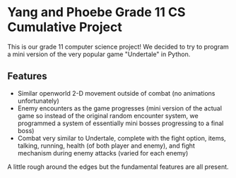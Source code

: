 # Yang and Phoebe Grade 11 CS Cumulative Project
This is our grade 11 computer science project! We decided to try to program a mini version of the very popular game "Undertale" in Python.

## Features
- Similar openworld 2-D movement outside of combat (no animations unfortunately)
- Enemy encounters as the game progresses (mini version of the actual game so instead of the original random encounter system, we programmed a system of essentially mini bosses progressing to a final boss)
- Combat very similar to Undertale, complete with the fight option, items, talking, running, health (of both player and enemy), and fight mechanism during enemy attacks (varied for each enemy)

A little rough around the edges but the fundamental features are all present.
